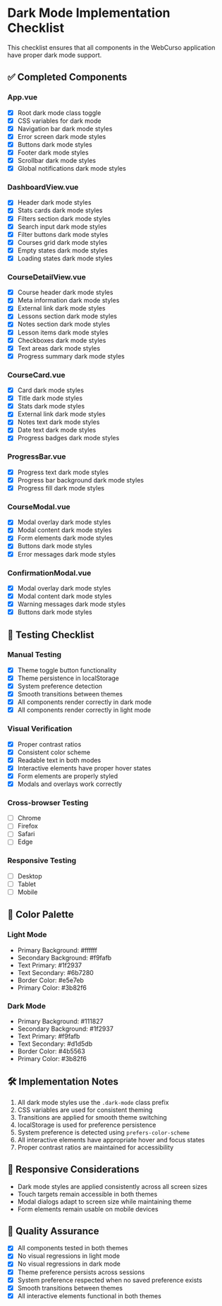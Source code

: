 # Dark Mode Implementation Checklist

This checklist ensures that all components in the WebCurso application have proper dark mode support.

## ✅ Completed Components

### App.vue
- [x] Root dark mode class toggle
- [x] CSS variables for dark mode
- [x] Navigation bar dark mode styles
- [x] Error screen dark mode styles
- [x] Buttons dark mode styles
- [x] Footer dark mode styles
- [x] Scrollbar dark mode styles
- [x] Global notifications dark mode styles

### DashboardView.vue
- [x] Header dark mode styles
- [x] Stats cards dark mode styles
- [x] Filters section dark mode styles
- [x] Search input dark mode styles
- [x] Filter buttons dark mode styles
- [x] Courses grid dark mode styles
- [x] Empty states dark mode styles
- [x] Loading states dark mode styles

### CourseDetailView.vue
- [x] Course header dark mode styles
- [x] Meta information dark mode styles
- [x] External link dark mode styles
- [x] Lessons section dark mode styles
- [x] Notes section dark mode styles
- [x] Lesson items dark mode styles
- [x] Checkboxes dark mode styles
- [x] Text areas dark mode styles
- [x] Progress summary dark mode styles

### CourseCard.vue
- [x] Card dark mode styles
- [x] Title dark mode styles
- [x] Stats dark mode styles
- [x] External link dark mode styles
- [x] Notes text dark mode styles
- [x] Date text dark mode styles
- [x] Progress badges dark mode styles

### ProgressBar.vue
- [x] Progress text dark mode styles
- [x] Progress bar background dark mode styles
- [x] Progress fill dark mode styles

### CourseModal.vue
- [x] Modal overlay dark mode styles
- [x] Modal content dark mode styles
- [x] Form elements dark mode styles
- [x] Buttons dark mode styles
- [x] Error messages dark mode styles

### ConfirmationModal.vue
- [x] Modal overlay dark mode styles
- [x] Modal content dark mode styles
- [x] Warning messages dark mode styles
- [x] Buttons dark mode styles

## 🧪 Testing Checklist

### Manual Testing
- [x] Theme toggle button functionality
- [x] Theme persistence in localStorage
- [x] System preference detection
- [x] Smooth transitions between themes
- [x] All components render correctly in dark mode
- [x] All components render correctly in light mode

### Visual Verification
- [x] Proper contrast ratios
- [x] Consistent color scheme
- [x] Readable text in both modes
- [x] Interactive elements have proper hover states
- [x] Form elements are properly styled
- [x] Modals and overlays work correctly

### Cross-browser Testing
- [ ] Chrome
- [ ] Firefox
- [ ] Safari
- [ ] Edge

### Responsive Testing
- [ ] Desktop
- [ ] Tablet
- [ ] Mobile

## 🎨 Color Palette

### Light Mode
- Primary Background: #ffffff
- Secondary Background: #f9fafb
- Text Primary: #1f2937
- Text Secondary: #6b7280
- Border Color: #e5e7eb
- Primary Color: #3b82f6

### Dark Mode
- Primary Background: #111827
- Secondary Background: #1f2937
- Text Primary: #f9fafb
- Text Secondary: #d1d5db
- Border Color: #4b5563
- Primary Color: #3b82f6

## 🛠️ Implementation Notes

1. All dark mode styles use the `.dark-mode` class prefix
2. CSS variables are used for consistent theming
3. Transitions are applied for smooth theme switching
4. localStorage is used for preference persistence
5. System preference is detected using `prefers-color-scheme`
6. All interactive elements have appropriate hover and focus states
7. Proper contrast ratios are maintained for accessibility

## 📱 Responsive Considerations

- Dark mode styles are applied consistently across all screen sizes
- Touch targets remain accessible in both themes
- Modal dialogs adapt to screen size while maintaining theme
- Form elements remain usable on mobile devices

## 🧪 Quality Assurance

- [x] All components tested in both themes
- [x] No visual regressions in light mode
- [x] No visual regressions in dark mode
- [x] Theme preference persists across sessions
- [x] System preference respected when no saved preference exists
- [x] Smooth transitions between themes
- [x] All interactive elements functional in both themes